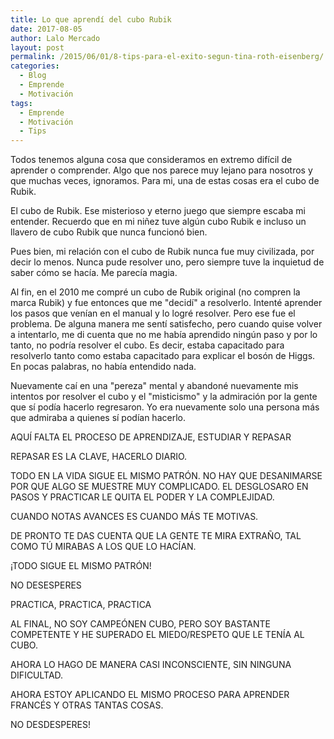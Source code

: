 ```yaml
---
title: Lo que aprendí del cubo Rubik
date: 2017-08-05
author: Lalo Mercado
layout: post
permalink: /2015/06/01/8-tips-para-el-exito-segun-tina-roth-eisenberg/
categories:
  - Blog
  - Emprende
  - Motivación
tags:
  - Emprende
  - Motivación
  - Tips
---
```


Todos tenemos alguna cosa que consideramos en extremo difícil de aprender o comprender. Algo que nos parece muy lejano para nosotros y que muchas veces, ignoramos. Para mi, una de estas cosas era el cubo de Rubik.

El cubo de Rubik. Ese misterioso y eterno juego que siempre escaba mi entender. Recuerdo que en mi niñez tuve algún cubo Rubik e incluso un llavero de cubo Rubik que nunca funcionó bien.

Pues bien, mi relación con el cubo de Rubik nunca fue muy civilizada, por decir lo menos. Nunca pude resolver uno, pero siempre tuve la inquietud de saber cómo se hacía. Me parecía magia.

Al fin, en el 2010 me compré un cubo de Rubik original (no compren la marca Rubik) y fue entonces que me "decidí" a resolverlo. Intenté aprender los pasos que venían en el manual y lo logré resolver. Pero ese fue el problema. De alguna manera me sentí satisfecho, pero cuando quise volver a intentarlo, me di cuenta que no me había aprendido ningún paso y por lo tanto, no podría resolver el cubo. Es decir, estaba capacitado para resolverlo tanto como estaba capacitado para explicar el bosón de Higgs. En pocas palabras, no había entendido nada.

Nuevamente caí en una "pereza" mental y abandoné nuevamente mis intentos por resolver el cubo y el "misticismo" y la admiración por la gente que sí podía hacerlo regresaron. Yo era nuevamente solo una persona más que admiraba a quienes sí podían hacerlo.

AQUÍ FALTA EL PROCESO DE APRENDIZAJE, ESTUDIAR Y REPASAR

REPASAR ES LA CLAVE, HACERLO DIARIO.

TODO EN LA VIDA SIGUE EL MISMO PATRÓN. NO HAY QUE DESANIMARSE POR QUE ALGO SE MUESTRE MUY COMPLICADO. EL DESGLOSARO EN PASOS Y PRACTICAR LE QUITA EL PODER Y LA COMPLEJIDAD.

CUANDO NOTAS AVANCES ES CUANDO MÁS TE MOTIVAS.

DE PRONTO TE DAS CUENTA QUE LA GENTE TE MIRA EXTRAÑO, TAL COMO TÚ MIRABAS A LOS QUE LO HACÍAN.

¡TODO SIGUE EL MISMO PATRÓN!

NO DESESPERES

PRACTICA, PRACTICA, PRACTICA

AL FINAL, NO SOY CAMPEÓNEN CUBO, PERO SOY BASTANTE COMPETENTE Y HE SUPERADO EL MIEDO/RESPETO QUE LE TENÍA AL CUBO.

AHORA LO HAGO DE MANERA CASI INCONSCIENTE, SIN NINGUNA DIFICULTAD.

AHORA ESTOY APLICANDO EL MISMO PROCESO PARA APRENDER FRANCÉS Y OTRAS TANTAS COSAS.

NO DESDESPERES!
